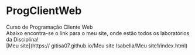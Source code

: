 # ProgClientWeb
Curso de Programação Cliente Web
\
Abaixo encontra-se o link para o meu site, onde estão todos os laboratórios da Disciplina!
\
 [Meu site](https:// gitisa07.github.io/Meu site Isabella/Meu site1/index.html)
 
 
 
 

